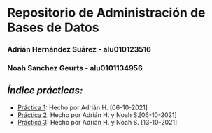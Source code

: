 # Repositorio de Administración de Bases de Datos
### Adrián Hernández Suárez - alu010123516
### Noah Sanchez Geurts - alu0101134956

## _Índice prácticas:_

  - [Práctica 1](https://github.com/alu0101235516/A-BDD/tree/main/Pr%C3%A1ctica%20Inicial): Hecho por Adrián H. [06-10-2021]
  - [Práctica 2](https://github.com/alu0101235516/A-BDD/tree/main/Pr%C3%A1ctica%20Supuesto%20Proyecto%20de%20Base%20de%20Datos): Hecho por Adrián H. y Noah S.[06-10-2021]
  - [Práctica 3](https://github.com/alu0101235516/A-BDD/tree/main/Práctica%20Introducción%20a%20PostgreSQL): Hecho por Adrián H. y Noah S. [13-10-2021]



